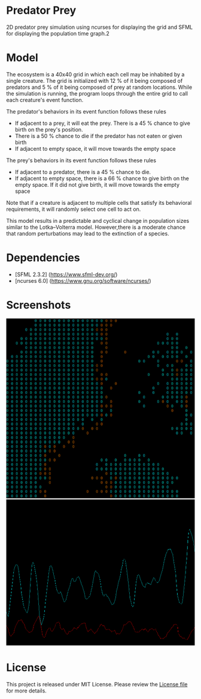 # Predator Prey
2D predator prey simulation using ncurses for displaying the grid and SFML for displaying the population time graph.2

# Model
The ecosystem is a 40x40 grid in which each cell may be inhabited by a single creature. The grid is initialized with 12 % of it being composed of predators and 5 % of it being composed of prey at random locations. While the simulation is running, the program loops through the entire grid to call each creature's event function.

The predator's behaviors in its event function follows these rules
- If adjacent to a prey, it will eat the prey. There is a 45 % chance to give birth on the prey's position.
- There is a 50 % chance to die if the predator has not eaten or given birth
- If adjacent to empty space, it will move towards the empty space

The prey's behaviors in its event function follows these rules
- If adjacent to a predator, there is a 45 % chance to die.
- If adjacent to empty space, there is a 66 % chance to give birth on the empty space. If it did not give birth, it will move  towards the empty space

Note that if a creature is adjacent to multiple cells that satisfy its behavioral requirements, it will randomly select one cell to act on.

This model results in a predictable and cyclical change in population sizes similar to the Lotka–Volterra model. However,there is a moderate chance that random perturbations may lead to the extinction of a species.


# Dependencies
- [SFML 2.3.2] (https://www.sfml-dev.org/)
- [ncurses 6.0] (https://www.gnu.org/software/ncurses/)

# Screenshots
![grid](screenshots/grid.png)
![graph](screenshots/graph.png)

# License
This project is released under MIT License. Please review the [License file](LICENSE) for more details.
